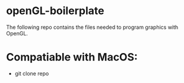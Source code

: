 # openGL-boilerplate
The following repo contains the files needed to program graphics with OpenGL.


# Compatiable with MacOS:
  - git clone repo
